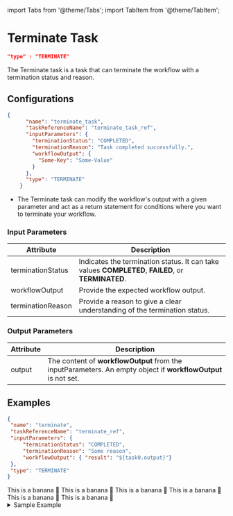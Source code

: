 import Tabs from '@theme/Tabs';
import TabItem from '@theme/TabItem';

# Terminate Task

 ```json
 "type" : "TERMINATE"
 ```

The Terminate task is a task that can terminate the workflow with a termination status and reason.

## Configurations

```json
{
      "name": "terminate_task",
      "taskReferenceName": "terminate_task_ref",
      "inputParameters": {
        "terminationStatus": "COMPLETED",
        "terminationReason": "Task completed successfully.",
        "workflowOutput": {
          "Some-Key": "Some-Value"
        }
      },
      "type": "TERMINATE"
    }
```
* The Terminate task can modify the workflow's output with a given parameter and act as a return statement for conditions where you want to terminate your workflow.

### Input Parameters

| Attribute | Description |
| -- | -- |
| terminationStatus | Indicates the termination status. It can take values **COMPLETED**, **FAILED**, or **TERMINATED**. | 
| workflowOutput | Provide the expected workflow output. | 
| terminationReason | Provide a reason to give a clear understanding of the termination status. |

### Output Parameters

| Attribute | Description |
| -- | -- |
| output | The content of **workflowOutput** from the inputParameters. An empty object if **workflowOutput** is not set. | 

## Examples

<Tabs>
<TabItem value="JSON"  lable="JSON">

```json
{
 "name": "terminate",
 "taskReferenceName": "terminate_ref",
 "inputParameters": {
     "terminationStatus": "COMPLETED",
     "terminationReason": "Some reason",
     "workflowOutput": { "result": "${task0.output}"}
 },
 "type": "TERMINATE"
}
```
</TabItem>
<TabItem value="Java" label="Java">
This is a banana 🍌
</TabItem>
<TabItem value="Python" label="Python">
  This is a banana 🍌
</TabItem>
<TabItem value="Golang" label="Golang">
    This is a banana 🍌
</TabItem>
<TabItem value="CSharp" label="CSharp">
  This is a banana 🍌
</TabItem>
<TabItem value="clojure" label="Clojure">
    This is a banana 🍌
</TabItem>
<TabItem value="Javascript" label="Javascript">
    This is a banana 🍌
</TabItem>
</Tabs>

<details><summary>Sample Example</summary>
<p>
Suppose in a workflow, we have to make a decision to ship the courier with the shipping service providers based on input provided while running the workflow. If the input provided while running the workflow does not match with the available shipping providers, then the workflow will fail and return. If the input provided matches, then it goes ahead.
<br/>
Here is a snippet that shows the default switch case terminating the workflow:

```json
{
 "name": "switch_task",
 "taskReferenceName": "switch_task",
 "type": "SWITCH",
 "defaultCase": [
     {
     "name": "terminate",
     "taskReferenceName": "terminate",
     "type": "TERMINATE",
     "inputParameters": {
         "terminationStatus": "FAILED",
         "terminationReason":"Shipping provider not found."
     }     
   }
  ]
}
```

Workflow gets created as shown in the diagram.

![Conductor UI - Workflow Diagram](/img/tutorial/Terminate_Task.png)
</p>
</details>